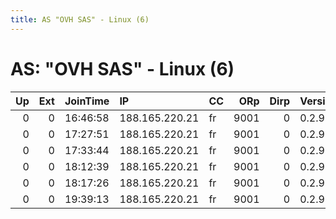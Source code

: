 ```yaml
---
title: AS "OVH SAS" - Linux (6)
---
```


# AS: "OVH SAS" - Linux (6)

|   Up |   Ext | JoinTime   | IP             | CC   |   ORp |   Dirp | Version   | Contact   | Nickname   |   eFamMembers |
|-----:|------:|:-----------|:---------------|:-----|------:|-------:|:----------|:----------|:-----------|--------------:|
|    0 |     0 | 16:46:58   | 188.165.220.21 | fr   |  9001 |      0 | 0.2.9.11  | None      | Unnamed    |             1 |
|    0 |     0 | 17:27:51   | 188.165.220.21 | fr   |  9001 |      0 | 0.2.9.11  | None      | Unnamed    |             1 |
|    0 |     0 | 17:33:44   | 188.165.220.21 | fr   |  9001 |      0 | 0.2.9.11  | None      | Unnamed    |             1 |
|    0 |     0 | 18:12:39   | 188.165.220.21 | fr   |  9001 |      0 | 0.2.9.11  | None      | Unnamed    |             1 |
|    0 |     0 | 18:17:26   | 188.165.220.21 | fr   |  9001 |      0 | 0.2.9.11  | None      | Unnamed    |             1 |
|    0 |     0 | 19:39:13   | 188.165.220.21 | fr   |  9001 |      0 | 0.2.9.11  | None      | Unnamed    |             1 |
